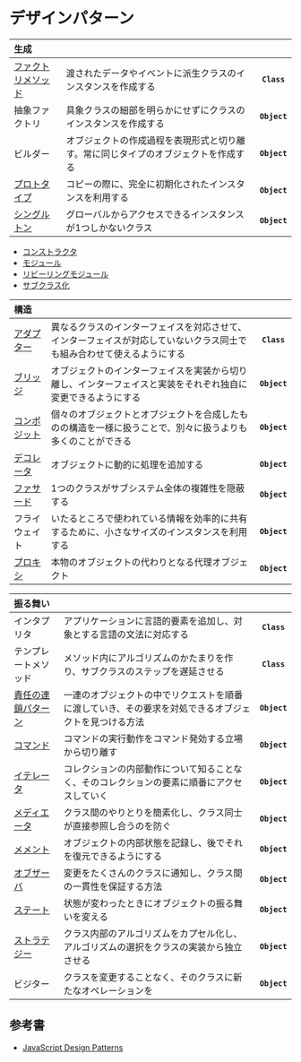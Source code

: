 # デザインパターン
|生成|||
|:-|:-|:-:|
|[ファクトリメソッド](factory.md)|渡されたデータやイベントに派生クラスのインスタンスを作成する|**`Class`**|
|抽象ファクトリ|具象クラスの細部を明らかにせずにクラスのインスタンスを作成する|**`Object`**|
|ビルダー |オブジェクトの作成過程を表現形式と切り離す。常に同じタイプのオブジェクトを作成する|**`Object`**|
|[プロトタイプ](prototype.md)|コピーの際に、完全に初期化されたインスタンスを利用する|**`Object`**|
|[シングルトン](singleton.md)|グローバルからアクセスできるインスタンスが1つしかないクラス|**`Object`**|
- [コンストラクタ](constructor.md)
- [モジュール](module.md)
- [リビーリングモジュール](revealing-module.md)
- [サブクラス化](subclass.md)

|構造|||
|:-|:-|:-:|
|[アダプター](adapter.md)|異なるクラスのインターフェイスを対応させて、インターフェイスが対応していないクラス同士でも組み合わせて使えるようにする|**`Class`**|
|[ブリッジ](bridge.md)|オブジェクトのインターフェイスを実装から切り離し、インターフェイスと実装をそれぞれ独自に変更できるようにする|**`Object`**|
|[コンポジット](composite.md)|個々のオブジェクトとオブジェクトを合成したものの構造を一様に扱うことで、別々に扱うよりも多くのことができる|**`Object`**|
|[デコレータ](decorator.md)|オブジェクトに動的に処理を追加する|**`Object`**|
|[ファサード](facade.md)|1つのクラスがサブシステム全体の複雑性を隠蔽する|**`Object`**|
|フライウェイト|いたるところで使われている情報を効率的に共有するために、小さなサイズのインスタンスを利用する|**`Object`**|
|[プロキシ](proxy.md)|本物のオブジェクトの代わりとなる代理オブジェクト|**`Object`**|

|振る舞い|||
|:-|:-|:-:|
|インタプリタ|アプリケーションに言語的要素を追加し、対象とする言語の文法に対応する|**`Class`**|
|テンプレートメソッド|メソッド内にアルゴリズムのかたまりを作り、サブクラスのステップを遅延させる|**`Class`**|
|[責任の連鎖パターン](chain-of-responsibility.md)|一連のオブジェクトの中でリクエストを順番に渡していき、その要求を対処できるオブジェクトを見つける方法|**`Object`**|
|[コマンド](command.md)|コマンドの実行動作をコマンド発効する立場から切り離す|**`Object`**|
|[イテレータ](iterator.md)|コレクションの内部動作について知ることなく、そのコレクションの要素に順番にアクセスしていく|**`Object`**|
|[メディエータ](mediator.md)|クラス間のやりとりを簡素化し、クラス同士が直接参照し合うのを防ぐ|**`Object`**|
|[メメント](memento.md)|オブジェクトの内部状態を記録し、後でそれを復元できるようにする|**`Object`**|
|[オブザーバ](observer.md)|変更をたくさんのクラスに通知し、クラス間の一貫性を保証する方法|**`Object`**|
|[ステート](state.md)|状態が変わったときにオブジェクトの振る舞いを変える|**`Object`**|
|[ストラテジー](strategy.md)|クラス内部のアルゴリズムをカプセル化し、アルゴリズムの選択をクラスの実装から独立させる|**`Object`**|
|ビジター|クラスを変更することなく、そのクラスに新たなオペレーションを|**`Object`**|


## 参考書
- [JavaScript Design Patterns](https://www.dofactory.com/javascript/design-patterns/)
